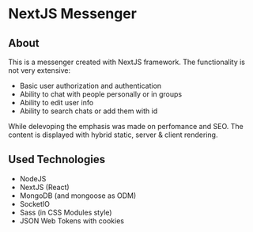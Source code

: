 # NextJS Messenger

## About

This is a messenger created with NextJS framework. The functionality is not very extensive:

-  Basic user authorization and authentication
-  Ability to chat with people personally or in groups
-  Ability to edit user info
-  Ability to search chats or add them with id

While delevoping the emphasis was made on perfomance and SEO. The content is displayed with hybrid static, server & client rendering.

## Used Technologies

-  NodeJS
-  NextJS (React)
-  MongoDB (and mongoose as ODM)
-  SocketIO
-  Sass (in CSS Modules style)
-  JSON Web Tokens with cookies
